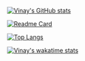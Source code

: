[![Vinay's GitHub stats](https://github-readme-stats.vercel.app/api?username=VinayJariya)](https://github.com/VinayJariya/github-readme-stats)

[![Readme Card](https://github-readme-stats.vercel.app/api/pin/?username=VinayJariya&repo=github-readme-stats)](https://github.com/VinayJariya/github-readme-stats)

[![Top Langs](https://github-readme-stats.vercel.app/api/top-langs/?username=VinayJariya)](https://github.com/VinayJariya/github-readme-stats)

[![Vinay's wakatime stats](https://github-readme-stats.vercel.app/api/wakatime?username=VinayJariya)](https://github.com/VinayJariya/github-readme-stats)

